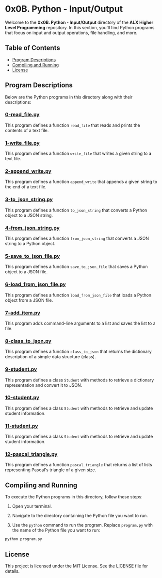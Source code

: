 # 0x0B. Python - Input/Output

Welcome to the **0x0B. Python - Input/Output** directory of the **ALX Higher Level Programming** repository. In this section, you'll find Python programs that focus on input and output operations, file handling, and more.

## Table of Contents

- [Program Descriptions](#program-descriptions)
- [Compiling and Running](#compiling-and-running)
- [License](#license)

## Program Descriptions

Below are the Python programs in this directory along with their descriptions:

### [0-read_file.py](https://github.com/iakev/alx-higher_level_programming/blob/main/0x0B-python-input_output/0-read_file.py)

This program defines a function `read_file` that reads and prints the contents of a text file.

### [1-write_file.py](https://github.com/iakev/alx-higher_level_programming/blob/main/0x0B-python-input_output/1-write_file.py)

This program defines a function `write_file` that writes a given string to a text file.

### [2-append_write.py](https://github.com/iakev/alx-higher_level_programming/blob/main/0x0B-python-input_output/2-append_write.py)

This program defines a function `append_write` that appends a given string to the end of a text file.

### [3-to_json_string.py](https://github.com/iakev/alx-higher_level_programming/blob/main/0x0B-python-input_output/3-to_json_string.py)

This program defines a function `to_json_string` that converts a Python object to a JSON string.

### [4-from_json_string.py](https://github.com/iakev/alx-higher_level_programming/blob/main/0x0B-python-input_output/4-from_json_string.py)

This program defines a function `from_json_string` that converts a JSON string to a Python object.

### [5-save_to_json_file.py](https://github.com/iakev/alx-higher_level_programming/blob/main/0x0B-python-input_output/5-save_to_json_file.py)

This program defines a function `save_to_json_file` that saves a Python object to a JSON file.

### [6-load_from_json_file.py](https://github.com/iakev/alx-higher_level_programming/blob/main/0x0B-python-input_output/6-load_from_json_file.py)

This program defines a function `load_from_json_file` that loads a Python object from a JSON file.

### [7-add_item.py](https://github.com/iakev/alx-higher_level_programming/blob/main/0x0B-python-input_output/7-add_item.py)

This program adds command-line arguments to a list and saves the list to a file.

### [8-class_to_json.py](https://github.com/iakev/alx-higher_level_programming/blob/main/0x0B-python-input_output/8-class_to_json.py)

This program defines a function `class_to_json` that returns the dictionary description of a simple data structure (class).

### [9-student.py](https://github.com/iakev/alx-higher_level_programming/blob/main/0x0B-python-input_output/9-student.py)

This program defines a class `Student` with methods to retrieve a dictionary representation and convert it to JSON.

### [10-student.py](https://github.com/iakev/alx-higher_level_programming/blob/main/0x0B-python-input_output/10-student.py)

This program defines a class `Student` with methods to retrieve and update student information.

### [11-student.py](https://github.com/iakev/alx-higher_level_programming/blob/main/0x0B-python-input_output/11-student.py)

This program defines a class `Student` with methods to retrieve and update student information.

### [12-pascal_triangle.py](https://github.com/iakev/alx-higher_level_programming/blob/main/0x0B-python-input_output/12-pascal_triangle.py)

This program defines a function `pascal_triangle` that returns a list of lists representing Pascal's triangle of a given size.

## Compiling and Running

To execute the Python programs in this directory, follow these steps:

1. Open your terminal.

2. Navigate to the directory containing the Python file you want to run.

3. Use the `python` command to run the program. Replace `program.py` with the name of the Python file you want to run:

```bash
python program.py
```

## License

This project is licensed under the MIT License. See the [LICENSE](LICENSE) file for details.

